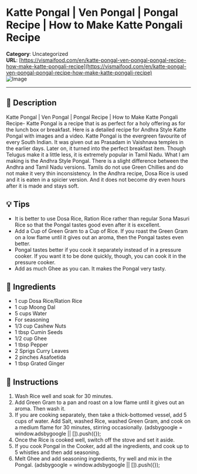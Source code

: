 # Katte Pongal | Ven Pongal | Pongal Recipe | How to Make Katte Pongali Recipe

**Category**: Uncategorized  
**URL**: [https://vismaifood.com/en/katte-pongal-ven-pongal-pongal-recipe-how-make-katte-pongali-recipe](https://vismaifood.com/en/katte-pongal-ven-pongal-pongal-recipe-how-make-katte-pongali-recipe)  
![Image](https://vismaifood.com/storage/app/uploads/public/347/b32/6c3/thumb__1200_0_0_0_auto.jpg)

---

## 📝 Description
Katte Pongal | Ven Pongal | Pongal Recipe | How to Make Katte Pongali Recipe- Katte Pongal is a recipe that is as perfect for a holy offering as for the lunch box or breakfast. Here is a detailed recipe for Andhra Style Katte Pongal with images and a video. Katte Pongal is the evergreen favourite of every South Indian. It was given out as Prasadam in Vaishnava temples in the earlier days. Later on, it turned into the perfect breakfast item. Though Telugus make it a little less, it is extremely popular in Tamil Nadu. What I am making is the Andhra Style Pongal. There is a slight difference between the Andhra and Tamil Nadu versions. Tamils do not use Green Chillies and do not make it very thin inconsistency. In the Andhra recipe, Dosa Rice is used and it is eaten in a spicier version. And it does not become dry even hours after it is made and stays soft.

## 💡 Tips
- It is better to use Dosa Rice, Ration Rice rather than regular Sona Masuri Rice so that the Pongal tastes good even after it is excellent.
- Add a Cup of Green Gram to a Cup of Rice. If you roast the Green Gram on a low flame until it gives out an aroma, then the Pongal tastes even better.
- Pongal tastes better if you cook it separately instead of in a pressure cooker. If you want it to be done quickly, though, you can cook it in the pressure cooker.
- Add as much Ghee as you can. It makes the Pongal very tasty.

## 🧂 Ingredients
- 1 cup Dosa Rice/Ration Rice
- 1 cup Moong Dal
- 5 cups Water
- For seasoning
- 1/3 cup Cashew Nuts
- 1 tbsp Cumin Seeds
- 1/2 cup Ghee
- 1 tbsp Pepper
- 2 Sprigs Curry Leaves
- 2 pinches Asafoetida
- 1 tbsp Grated Ginger

## 🍳 Instructions
1. Wash Rice well and soak for 30 minutes.
2. Add Green Gram to a pan and roast on a low flame until it gives out an aroma. Then wash it.
3. If you are cooking separately, then take a thick-bottomed vessel, add 5 cups of water. Add Salt, washed Rice, washed Green Gram, and cook on a medium flame for 30 minutes, stirring occasionally. (adsbygoogle = window.adsbygoogle || []).push({});
4. Once the Rice is cooked well, switch off the stove and set it aside.
5. If you cook Pongal in the Cooker, add all the ingredients, and cook up to 5 whistles and then add seasoning.
6. Melt Ghee and add seasoning ingredients, fry well and mix in the Pongal. (adsbygoogle = window.adsbygoogle || []).push({});


